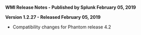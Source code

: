**WMI Release Notes - Published by Splunk February 05, 2019**


**Version 1.2.27 - Released February 05, 2019**

* Compatibility changes for Phantom release 4.2
